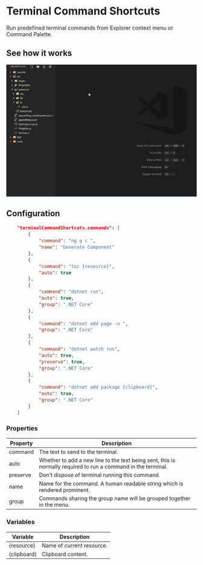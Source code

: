 # Terminal Command Shortcuts

Run predefined terminal commands from Explorer context menu or Command Palette.

## See how it works

![Example](img/example.gif)

## Configuration
```json
    "terminalCommandShortcuts.commands": [
        {
            "command": "ng g c ",
            "name": "Generate Component"
        },
        {
            "command": "tsc {resource}",
            "auto": true
        },
        {
            "command": "dotnet run",
            "auto": true,
            "group": ".NET Core"
        },
        {
            "command": "dotnet add page -n ",
            "group": ".NET Core"
        },
        {
            "command": "dotnet watch run",
            "auto": true,
            "preserve": true,
            "group": ".NET Core"
        },
        {
            "command": "dotnet add package {clipboard}",
            "auto": true,
            "group": ".NET Core"
        }
    ]
```

### Properties
| Property | Description                                                                                                   |
|----------|---------------------------------------------------------------------------------------------------------------|
| command  | The text to send to the terminal.                                                                             |
| auto     | Whether to add a new line to the text being sent, this is normally required to run a command in the terminal. |
| preserve | Don't dispose of terminal running this command.                                                               |
| name     | Name for the command. A human readable string which is rendered prominent.                                    |
| group    | Commands sharing the group name will be grouped together in the menu.                                         |

### Variables
| Variable    | Description                                                                                                |
|-------------|------------------------------------------------------------------------------------------------------------|
| {resource}  | Name of current resource.                                                                                  |
| {clipboard} | Clipboard content.                                                                                         |